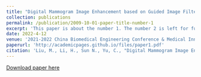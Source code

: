 ```yaml
---
title: "Digital Mammogram Image Enhancement based on Guided Image Filtering and Histogram Equalization."
collection: publications
permalink: /publication/2009-10-01-paper-title-number-1
excerpt: 'This paper is about the number 1. The number 2 is left for future work.'
date: 2022-4-12
venue: '2021-2022 China Biomedical Engineering Conference & Medical Innovation Summit'
paperurl: 'http://academicpages.github.io/files/paper1.pdf'
citation: 'Liu, M., Li, H., Sun N., Yu, C., "Digital Mammogram Image Enhancement based on Guided Image Filtering and Histogram Equalization", 2021-2022 China Biomedical Engineering Conference & Medical Innovation Summit, Guangzhou, China'
---
```


[Download paper here](http://academicpages.github.io/files/paper1.pdf)

